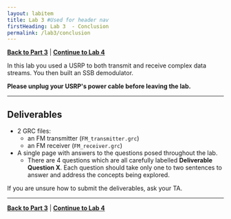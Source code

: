```yaml
---
layout: labitem
title: Lab 3 #Used for header nav
firstHeading: Lab 3  - Conclusion
permalink: /lab3/conclusion
---
```


<!-- #TODO update -->
[**Back to Part 3**](FM-receiver-USRP.md) | [**Continue to Lab 4**](../_lab4/introduction.md)

In this lab you used a USRP to both transmit and receive complex data streams. You then built an SSB demodulator.

**Please unplug your USRP's power cable before leaving the lab.**

---

## Deliverables
<!-- #TODO update -->
- 2 GRC files:
  - an FM transmitter (`FM_transmitter.grc`)
  - an FM receiver (`FM_receiver.grc`)
- A single page with answers to the questions posed throughout the lab.
  - There are 4 questions which are all carefully labelled **Deliverable Question X**. Each question should take only one to two sentences to answer and address the concepts being explored.

If you are unsure how to submit the deliverables, ask your TA.

---

[**Back to Part 3**](FM-receiver-USRP.md) | [**Continue to Lab 4**](../_lab4/introduction.md)
